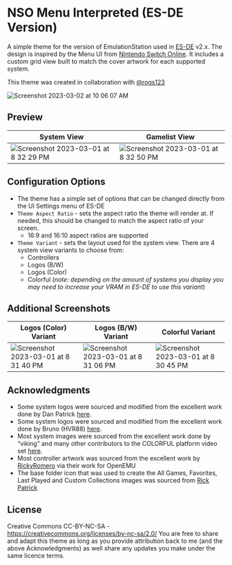 # NSO Menu Interpreted (ES-DE Version)
A simple theme for the version of EmulationStation used in [ES-DE](https://es-de.org/) v2.x.  The design is inspired by the Menu UI from [Nintendo Switch Online](https://en.wikipedia.org/wiki/Nintendo_Switch_Online).  It includes a custom grid view built to match the cover artwork for each supported system.

This theme was created in collaboration with [@rogs123](https://github.com/rogs123)

![Screenshot 2023-03-02 at 10 06 07 AM](https://user-images.githubusercontent.com/1454947/222468814-fd08d7eb-539f-4d35-bc65-e202428ea57b.png)

## **Preview**
| System View | Gamelist View |
|----|----|
| ![Screenshot 2023-03-01 at 8 32 29 PM](https://user-images.githubusercontent.com/1454947/222309190-1b142616-8f72-4665-881f-8fafd97458ef.png) | ![Screenshot 2023-03-01 at 8 32 50 PM](https://user-images.githubusercontent.com/1454947/222309203-dd647f28-1893-46f0-9f32-6c89bda49466.png) |

## **Configuration Options**
- The theme has a simple set of options that can be changed directly from the UI Settings menu of ES-DE 
- `Theme Aspect Ratio` - sets the aspect ratio the theme will render at. If needed, this should be changed to match the aspect ratio of your screen.
   - 16:9 and 16:10 aspect ratios are supported
- `Theme Variant` - sets the layout used for the system view.  There are 4 system view variants to choose from:
   - Controllers
   - Logos (B/W)
   - Logos (Color)
   - Colorful (*note: depending on the amount of systems you display you may need to increase your VRAM in ES-DE to use this variant*)
   
## Additional Screenshots
| Logos (Color) Variant | Logos (B/W) Variant | Colorful Variant |
|----|----|----|
| ![Screenshot 2023-03-01 at 8 31 40 PM](https://user-images.githubusercontent.com/1454947/222309396-031fe6e2-33e1-4efe-987d-782700b9439c.png) | ![Screenshot 2023-03-01 at 8 31 06 PM](https://user-images.githubusercontent.com/1454947/222309435-73c8e86e-f20a-42c0-a1ce-37da6a93b1a5.png) | ![Screenshot 2023-03-01 at 8 30 45 PM](https://user-images.githubusercontent.com/1454947/222309474-6201c564-2392-4964-bb8e-6d72f5111805.png) |

## **Acknowledgments**
* Some system logos were sourced and modified from the excellent work done by Dan Patrick [here](https://archive.org/details/console-logos-professionally-redrawn-plus-official-versions).
* Some system logos were sourced and modified from the excellent work done by Bruno (HVR88) [here](https://github.com/HVR88).
* Most system images were sourced from the excellent work done by “viking” and many other contributors to the COLORFUL platform video set [here](https://forums.launchbox-app.com/files/file/1958-colorful-platform-video-set/).
* Most controller artwork was sourced from the excellent work by [RickyRomero](https://dribbble.com/RickyRomero) via their work for OpenEMU
* The base folder icon that was used to create the All Games, Favorites, Last Played and Custom Collections images was sourced from [Rick Patrick](https://www.softicons.com/designers/rick-patrick)

## **License**
Creative Commons CC-BY-NC-SA - https://creativecommons.org/licenses/by-nc-sa/2.0/
You are free to share and adapt this theme as long as you provide attribution back to me (and the above Acknowledgments) as well share any updates you make under the same licence terms.
